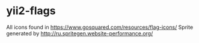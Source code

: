 yii2-flags
==========

All icons found in https://www.gosquared.com/resources/flag-icons/
Sprite generated by http://ru.spritegen.website-performance.org/
